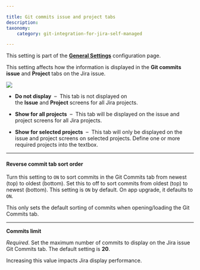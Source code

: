 ```yaml
---

title: Git commits issue and project tabs
description:
taxonomy:
    category: git-integration-for-jira-self-managed

---
```

This setting is part of the [**General Settings**](/git-integration-for-jira-self-managed/general-settings-gij-self-managed) configuration page.


This setting affects how the information is displayed in the **Git commits issue** and **Project** tabs on the Jira issue.

![](https://bigbrassband.atlassian.net/wiki/download/thumbnails/1207828697/gitserver-gencfg-git-commits-issue-and-proj-tabs.png?version=3&modificationDate=1647771448090&cacheVersion=1&api=v2&width=564&height=206)

*   **Do not display**  –  This tab is not displayed on the **Issue** and **Project** screens for all Jira projects.

*   **Show for all projects**  –  This tab will be displayed on the issue and project screens for all Jira projects.

*   **Show for selected projects**  –  This tab will only be displayed on the issue and project screens on selected projects. Define one or more required projects into the textbox.


* * *

#### **Reverse commit tab sort order**

Turn this setting to `ON` to sort commits in the Git Commits tab from newest (top) to oldest (bottom). Set this to off to sort commits from oldest (top) to newest (bottom). This setting is `ON` by default. On app upgrade, it defaults to `ON`.

This only sets the default sorting of commits when opening/loading the Git Commits tab.

* * *

**Commits limit**

_Required_. Set the maximum number of commits to display on the Jira issue Git Commits tab. The default setting is **20**.

Increasing this value impacts Jira display performance.

